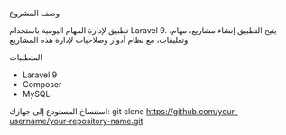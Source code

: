 
 وصف المشروع
 
تطبيق لإدارة المهام اليومية باستخدام Laravel 9. يتيح التطبيق إنشاء مشاريع، مهام، وتعليقات، مع نظام أدوار وصلاحيات لإدارة هذه المشاريع

المتطلبات
- Laravel 9
- Composer
- MySQL

 استنساخ المستودع إلى جهازك:
   git clone https://github.com/your-username/your-repository-name.git
